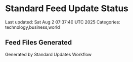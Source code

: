 # Standard Feed Update Status
Last updated: Sat Aug  2 07:37:40 UTC 2025
Categories: technology,business,world

## Feed Files Generated

Generated by Standard Updates Workflow
